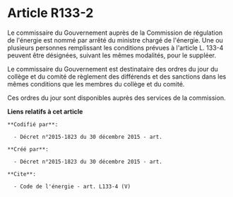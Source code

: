 # Article R133-2

Le commissaire du Gouvernement auprès de la Commission de régulation de l'énergie est nommé par arrêté du ministre chargé de
l'énergie. Une ou plusieurs personnes remplissant les conditions prévues à l'article L. 133-4 peuvent être désignées, suivant
les mêmes modalités, pour le suppléer. 

Le commissaire du Gouvernement est destinataire des ordres du jour du collège et du comité de règlement des différends et des
sanctions dans les mêmes conditions que les membres du collège et du comité. 

Ces ordres du jour sont disponibles auprès des services de la commission.

**Liens relatifs à cet article**

	**Codifié par**:

	  - Décret n°2015-1823 du 30 décembre 2015 - art.

	**Créé par**:

	  - Décret n°2015-1823 du 30 décembre 2015 - art.

	**Cite**:

	  - Code de l'énergie - art. L133-4 (V)
